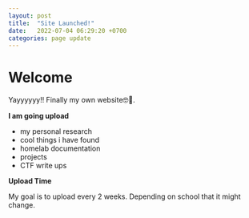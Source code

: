 ```yaml
---
layout: post
title:  "Site Launched!"
date:   2022-07-04 06:29:20 +0700
categories: page update
---
```


# Welcome

Yayyyyyy!! Finally my own website🤓🥳. 

**I am going upload** 
- my personal research 
- cool things i have found 
- homelab documentation 
- projects 
- CTF write ups


**Upload Time**

My goal is to upload every 2 weeks. Depending on school that it might change.